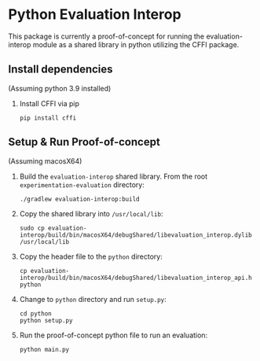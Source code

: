 # Python Evaluation Interop

This package is currently a proof-of-concept for running the 
evaluation-interop module as a shared library in python utilizing the CFFI package.

## Install dependencies

(Assuming python 3.9 installed)

1. Install CFFI via pip
   ```
   pip install cffi
   ```

## Setup & Run Proof-of-concept

(Assuming macosX64)

1. Build the `evaluation-interop` shared library. From the root `experimentation-evaluation` directory:
   ```
   ./gradlew evaluation-interop:build
   ```
2. Copy the shared library into `/usr/local/lib`:
   ```
   sudo cp evaluation-interop/build/bin/macosX64/debugShared/libevaluation_interop.dylib /usr/local/lib
   ```
3. Copy the header file to the `python` directory:
   ```
   cp evaluation-interop/build/bin/macosX64/debugShared/libevaluation_interop_api.h python 
   ```
4. Change to `python` directory and run `setup.py`:
   ```
   cd python
   python setup.py
   ```
5. Run the proof-of-concept python file to run an evaluation:
   ```
   python main.py
   ```

